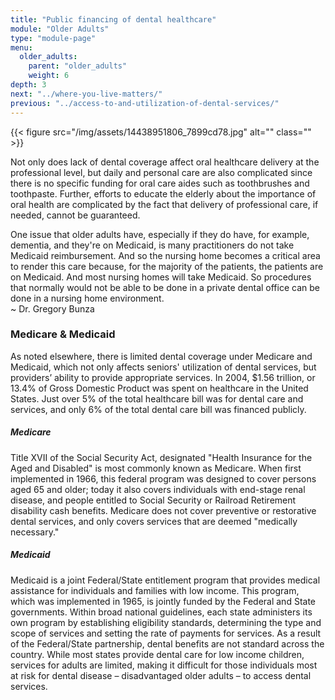 ```yaml
---
title: "Public financing of dental healthcare"
module: "Older Adults"
type: "module-page"
menu:
  older_adults:
    parent: "older_adults"
    weight: 6
depth: 3
next: "../where-you-live-matters/"
previous: "../access-to-and-utilization-of-dental-services/"
---
```

<form method="post" action="."><div class="pageblock right img-polaroid img-rounded">
<div class="caption">
</div>{{< figure src="/img/assets/14438951806_7899cd78.jpg" alt="" class="" >}}</div><div class="pageblock"><p>Not only does lack of dental coverage affect oral healthcare delivery at the professional level, but daily and personal care are also complicated since there is no specific funding for oral care aides such as toothbrushes and toothpaste. Further, efforts to educate the elderly about the importance of oral health are complicated by the fact that delivery of professional care, if needed, cannot be guaranteed. </p>
</div><div class="pageblock large-pullquote">
<div class="pullquote"><p>One issue that older adults have, especially if they do have, for example, dementia, and they're on Medicaid, is many practitioners do not take Medicaid reimbursement. And so the nursing home becomes a critical area to render this care because, for the majority of the patients, the patients are on Medicaid. And most nursing homes will take Medicaid. So procedures that normally would not be able to be done in a private dental office can be done in a nursing home environment.<br />
~ Dr. Gregory Bunza</p></div>
</div><div class="pageblock"><h3>Medicare & Medicaid</h3>
<p>As noted elsewhere, there is limited dental coverage under Medicare and Medicaid, which not only affects seniors' utilization of dental services, but providers’ ability to provide appropriate services. In 2004, $1.56 trillion, or 13.4% of Gross Domestic Product was spent on healthcare in the United States. Just over 5% of the total healthcare bill was for dental care and services, and only 6% of the total dental care bill was financed publicly.</p>
<h5>Medicare</h5>
<p>Title XVII of the Social Security Act, designated "Health Insurance for the Aged and Disabled" is most commonly known as Medicare. When first implemented in 1966, this federal program was designed to cover persons aged 65 and older; today it also covers individuals with end-stage renal disease, and people entitled to Social Security or Railroad Retirement disability cash benefits. Medicare does not cover preventive or restorative dental services, and only covers services that are deemed "medically necessary."</p>
<h5>Medicaid</h5>
<p>Medicaid is a joint Federal/State entitlement program that provides medical assistance for individuals and families with low income. This program, which was implemented in 1965, is jointly funded by the Federal and State governments. Within broad national guidelines, each state administers its own program by establishing eligibility standards, determining the type and scope of services and setting the rate of payments for services. As a result of the Federal/State partnership, dental benefits are not standard across the country. While most states provide dental care for low income children, services for adults are limited, making it difficult for those individuals most at risk for dental disease – disadvantaged older adults –  to access dental services.</p>
</div></form>